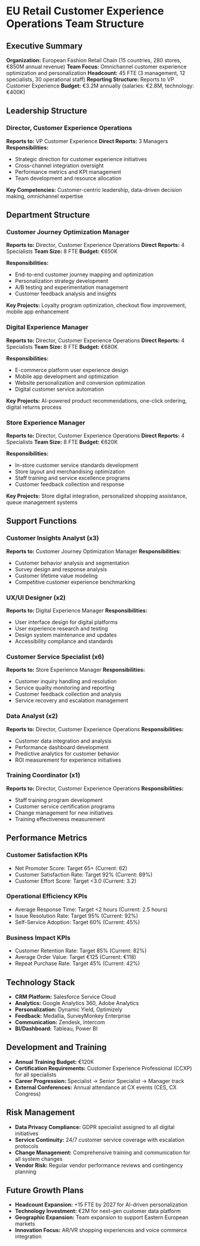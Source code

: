 # EU Retail Customer Experience Operations Team Structure

## Executive Summary
**Organization:** European Fashion Retail Chain (15 countries, 280 stores, €850M annual revenue)
**Team Focus:** Omnichannel customer experience optimization and personalization
**Headcount:** 45 FTE (3 management, 12 specialists, 30 operational staff)
**Reporting Structure:** Reports to VP Customer Experience
**Budget:** €3.2M annually (salaries: €2.8M, technology: €400K)

## Leadership Structure

### Director, Customer Experience Operations
**Reports to:** VP Customer Experience
**Direct Reports:** 3 Managers
**Responsibilities:**
- Strategic direction for customer experience initiatives
- Cross-channel integration oversight
- Performance metrics and KPI management
- Team development and resource allocation

**Key Competencies:** Customer-centric leadership, data-driven decision making, omnichannel expertise

## Department Structure

### Customer Journey Optimization Manager
**Reports to:** Director, Customer Experience Operations
**Direct Reports:** 4 Specialists
**Team Size:** 8 FTE
**Budget:** €650K

**Responsibilities:**
- End-to-end customer journey mapping and optimization
- Personalization strategy development
- A/B testing and experimentation management
- Customer feedback analysis and insights

**Key Projects:** Loyalty program optimization, checkout flow improvement, mobile app enhancement

### Digital Experience Manager
**Reports to:** Director, Customer Experience Operations
**Direct Reports:** 4 Specialists
**Team Size:** 8 FTE
**Budget:** €680K

**Responsibilities:**
- E-commerce platform user experience design
- Mobile app development and optimization
- Website personalization and conversion optimization
- Digital customer service automation

**Key Projects:** AI-powered product recommendations, one-click ordering, digital returns process

### Store Experience Manager
**Reports to:** Director, Customer Experience Operations
**Direct Reports:** 4 Specialists
**Team Size:** 8 FTE
**Budget:** €620K

**Responsibilities:**
- In-store customer service standards development
- Store layout and merchandising optimization
- Staff training and service excellence programs
- Customer feedback collection and response

**Key Projects:** Store digital integration, personalized shopping assistance, queue management systems

## Support Functions

### Customer Insights Analyst (x3)
**Reports to:** Customer Journey Optimization Manager
**Responsibilities:**
- Customer behavior analysis and segmentation
- Survey design and response analysis
- Customer lifetime value modeling
- Competitive customer experience benchmarking

### UX/UI Designer (x2)
**Reports to:** Digital Experience Manager
**Responsibilities:**
- User interface design for digital platforms
- User experience research and testing
- Design system maintenance and updates
- Accessibility compliance and standards

### Customer Service Specialist (x6)
**Reports to:** Store Experience Manager
**Responsibilities:**
- Customer inquiry handling and resolution
- Service quality monitoring and reporting
- Customer feedback collection and analysis
- Service recovery and escalation management

### Data Analyst (x2)
**Reports to:** Director, Customer Experience Operations
**Responsibilities:**
- Customer data integration and analysis
- Performance dashboard development
- Predictive analytics for customer behavior
- ROI measurement for experience initiatives

### Training Coordinator (x1)
**Reports to:** Director, Customer Experience Operations
**Responsibilities:**
- Staff training program development
- Customer service certification programs
- Change management for new initiatives
- Training effectiveness measurement

## Performance Metrics

### Customer Satisfaction KPIs
- Net Promoter Score: Target 65+ (Current: 62)
- Customer Satisfaction Rate: Target 92% (Current: 89%)
- Customer Effort Score: Target <3.0 (Current: 3.2)

### Operational Efficiency KPIs
- Average Response Time: Target <2 hours (Current: 2.5 hours)
- Issue Resolution Rate: Target 95% (Current: 92%)
- Self-Service Adoption: Target 60% (Current: 45%)

### Business Impact KPIs
- Customer Retention Rate: Target 85% (Current: 82%)
- Average Order Value: Target €125 (Current: €118)
- Repeat Purchase Rate: Target 45% (Current: 42%)

## Technology Stack
- **CRM Platform:** Salesforce Service Cloud
- **Analytics:** Google Analytics 360, Adobe Analytics
- **Personalization:** Dynamic Yield, Optimizely
- **Feedback:** Medallia, SurveyMonkey Enterprise
- **Communication:** Zendesk, Intercom
- **BI/Dashboard:** Tableau, Power BI

## Development and Training
- **Annual Training Budget:** €120K
- **Certification Requirements:** Customer Experience Professional (CCXP) for all specialists
- **Career Progression:** Specialist → Senior Specialist → Manager track
- **External Conferences:** Annual attendance at CX events (CES, CX Congress)

## Risk Management
- **Data Privacy Compliance:** GDPR specialist assigned to all digital initiatives
- **Service Continuity:** 24/7 customer service coverage with escalation protocols
- **Change Management:** Comprehensive training and communication for all system changes
- **Vendor Risk:** Regular vendor performance reviews and contingency planning

## Future Growth Plans
- **Headcount Expansion:** +15 FTE by 2027 for AI-driven personalization
- **Technology Investment:** €2M for next-gen customer data platform
- **Geographic Expansion:** Team expansion to support Eastern European markets
- **Innovation Focus:** AR/VR shopping experiences and voice commerce integration
